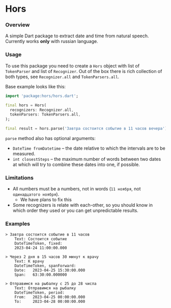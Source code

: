 # Hors

### Overview

A simple Dart package to extract date and time from natural speech.
Currently works __only__ with russian language.

### Usage

To use this package you need to create a `Hors` object with list of `TokenParser` and list
of `Recognizer`.
Out of the box there is rich collection of both types, see `Recognizer.all` and `TokenParsers.all`.

Base example looks like this:

```dart
import 'package:hors/hors.dart';

final hors = Hors(
  recognizers: Recognizer.all,
  tokenParsers: TokenParsers.all,
);

final result = hors.parse('Завтра состоится событие в 11 часов вечера');
```

`parse` method also has optional arguments:

- `DateTime fromDatetime` – the date relative to which the intervals are to be measured.
- `int closestSteps` – the maximum number of words between two dates at which will try to combine
  these dates into one, if possible.

### Limitations

- All numbers must be a numbers, not in words (`11 ноября`, not `одинадцатого ноября`).
    - We have plans to fix this
- Some recognizers is relate with each-other, so you should know in which order they used or you can
  get unpredictable results.

### Examples

```
> Завтра состоится событие в 11 часов
	Text: Состоится событие
	DateTimeToken, fixed:
	2023-04-24 11:00:00.000

> Через 2 дня в 15 часов 30 минут к врачу
	Text: К врачу
	DateTimeToken, spanForward:
	Date:	2023-04-25 15:30:00.000
	Span:	63:30:00.000000

> Отправимся на рыбалку с 25 до 28 числа
	Text: Отправимся на рыбалку
	DateTimeToken, period:
	From:	2023-04-25 00:00:00.000
	To:		2023-04-28 00:00:00.000
```